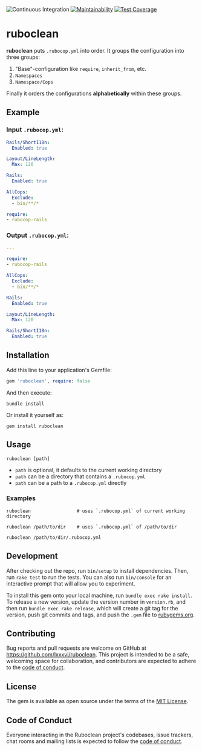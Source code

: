 ![Continuous Integration](https://github.com/lxxxvi/ruboclean/workflows/Continuous%20Integration/badge.svg)
[![Maintainability](https://api.codeclimate.com/v1/badges/a940762e1c0b27caa905/maintainability)](https://codeclimate.com/github/lxxxvi/ruboclean/maintainability)
[![Test Coverage](https://api.codeclimate.com/v1/badges/a940762e1c0b27caa905/test_coverage)](https://codeclimate.com/github/lxxxvi/ruboclean/test_coverage)

# ruboclean

**ruboclean** puts `.rubocop.yml` into order. It groups the configuration into three groups:

1. "Base"-configuration like `require`, `inherit_from`, etc.
2. `Namespaces`
3. `Namespace/Cops`

Finally it orders the configurations **alphabetically** within these groups.

## Example

### Input `.rubocop.yml`:

```yml
Rails/ShortI18n:
  Enabled: true

Layout/LineLength:
  Max: 120

Rails:
  Enabled: true

AllCops:
  Exclude:
  - bin/**/*

require:
- rubocop-rails
```

### Output `.rubocop.yml`:

```yml
---

require:
- rubocop-rails

AllCops:
  Exclude:
  - bin/**/*

Rails:
  Enabled: true

Layout/LineLength:
  Max: 120

Rails/ShortI18n:
  Enabled: true

```


## Installation

Add this line to your application's Gemfile:

```ruby
gem 'ruboclean', require: false
```

And then execute:

```shell
bundle install
```

Or install it yourself as:

```shell
gem install ruboclean
```

## Usage

```shell
ruboclean [path]
```

* `path` is optional, it defaults to the current working directory
* `path` can be a directory that contains a `.rubocop.yml`
* `path` can be a path to a `.rubocop.yml` directly

### Examples

```shell
ruboclean                 # uses `.rubocop.yml` of current working directory
```

```shell
ruboclean /path/to/dir    # uses `.rubocop.yml` of /path/to/dir
```

```shell
ruboclean /path/to/dir/.rubocop.yml
```

## Development

After checking out the repo, run `bin/setup` to install dependencies. Then, run `rake test` to run the tests. You can also run `bin/console` for an interactive prompt that will allow you to experiment.

To install this gem onto your local machine, run `bundle exec rake install`. To release a new version, update the version number in `version.rb`, and then run `bundle exec rake release`, which will create a git tag for the version, push git commits and tags, and push the `.gem` file to [rubygems.org](https://rubygems.org).

## Contributing

Bug reports and pull requests are welcome on GitHub at https://github.com/lxxxvi/ruboclean. This project is intended to be a safe, welcoming space for collaboration, and contributors are expected to adhere to the [code of conduct](https://github.com/lxxxvi/ruboclean/blob/master/CODE_OF_CONDUCT.md).


## License

The gem is available as open source under the terms of the [MIT License](https://opensource.org/licenses/MIT).

## Code of Conduct

Everyone interacting in the Ruboclean project's codebases, issue trackers, chat rooms and mailing lists is expected to follow the [code of conduct](https://github.com/lxxxvi/ruboclean/blob/master/CODE_OF_CONDUCT.md).
